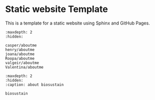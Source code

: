 # Static website Template

This is a template for a static website using Sphinx and GitHub Pages.

```{toctree}
:maxdepth: 2
:hidden:

casper/aboutme
henry/aboutme
joana/aboutme
Roopa/aboutme
valgeir/aboutme
Valentina/aboutme
```


```{toctree}
:maxdepth: 2
:hidden:
:caption: about biosustain

biosustain
```

